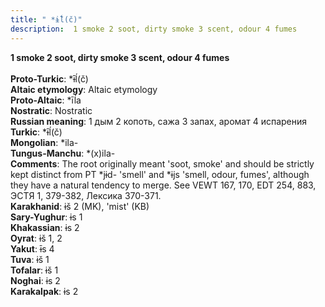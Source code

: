 ```yaml
---
title: " *ɨ̄ĺ(č)"
description:  1 smoke 2 soot, dirty smoke 3 scent, odour 4 fumes
---
```

<p data-pagefind-weight="0.5">
<strong> 1 smoke 2 soot, dirty smoke 3 scent, odour 4 fumes</strong><br><br>
<strong>Proto-Turkic</strong>:  *ɨ̄ĺ(č)<br>
<strong>Altaic etymology</strong>:  Altaic etymology<br>
<strong> Proto-Altaic</strong>:  *īĺa<br>
<strong>Nostratic</strong>:  Nostratic<br>
<strong>Russian meaning</strong>:  1 дым 2 копоть, сажа 3 запах, аромат 4 испарения<br>
<strong>Turkic</strong>:  *ɨ̄ĺ(č)<br>
<strong>Mongolian</strong>:  *ila-<br>
<strong>Tungus-Manchu</strong>:  *(x)ila-<br>
<strong>Comments</strong>:  The root originally meant 'soot, smoke' and should be strictly kept distinct from PT *jɨd- 'smell' and *ɨjs 'smell, odour, fumes', although they have a natural tendency to merge. See VEWT 167, 170, EDT 254, 883, ЭСТЯ 1, 379-382, Лексика 370-371.<br>
<strong>Karakhanid</strong>:  ɨš 2 (MK), 'mist' (KB)<br>
<strong>Sary-Yughur</strong>:  ɨs 1<br>
<strong>Khakassian</strong>:  ɨs 2<br>
<strong>Oyrat</strong>:  ɨš 1, 2<br>
<strong>Yakut</strong>:  ɨ̄s 4<br>
<strong>Tuva</strong>:  ɨš 1<br>
<strong>Tofalar</strong>:  ɨš 1<br>
<strong>Noghai</strong>:  ɨs 2<br>
<strong>Karakalpak</strong>:  ɨs 2<br>

</p>
